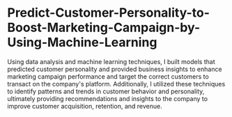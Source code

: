 # Predict-Customer-Personality-to-Boost-Marketing-Campaign-by-Using-Machine-Learning
Using data analysis and machine learning techniques, I built models that predicted customer personality and provided business insights to enhance marketing campaign performance and target the correct customers to transact on the company's platform. Additionally, I utilized these techniques to identify patterns and trends in customer behavior and personality, ultimately providing recommendations and insights to the company to improve customer acquisition, retention, and revenue.
